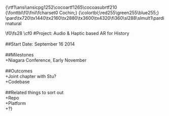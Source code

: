 {\rtf1\ansi\ansicpg1252\cocoartf1265\cocoasubrtf210
{\fonttbl\f0\fnil\fcharset0 Cochin;}
{\colortbl;\red255\green255\blue255;}
\pard\tx720\tx1440\tx2160\tx2880\tx3600\tx4320\fi360\sl288\slmult1\pardirnatural

\f0\fs28 \cf0 #Project: Audio & Haptic based AR for History\
\
##Start Date: September 16 2014\
\
##Milestones\
	+Niagara Conference, Early November\
\
##Outcomes\
	+Joint chapter with Stu?\
	+Codebase\
\
##Related things to sort out\
	+Repo\
	+Platform\
	+?}